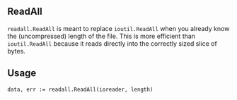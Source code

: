 ## ReadAll

`readall.ReadAll` is meant to replace `ioutil.ReadAll` when you already know the (uncompressed) length of the file. This is more efficient than `ioutil.ReadAll` because it reads directly into the correctly sized slice of bytes.

## Usage

`data, err := readall.ReadAll(ioreader, length)`
